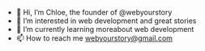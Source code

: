 - 👋 Hi, I’m Chloe, the founder of @webyourstory
- 👀 I’m interested in web development and great stories
- 🌱 I’m currently learning moreabout web development
- 📫 How to reach me webyourstory@gmail.com

<!---
webyourstory/webyourstory is a ✨ special ✨ repository because its `README.md` (this file) appears on your GitHub profile.
You can click the Preview link to take a look at your changes.
--->
